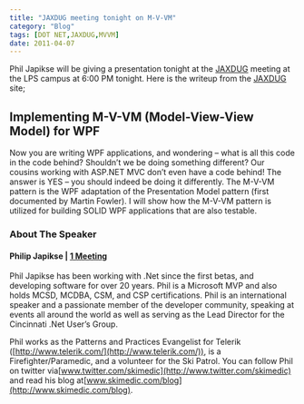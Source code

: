 ```yaml
---
title: "JAXDUG meeting tonight on M-V-VM"
category: "Blog"
tags: [DOT NET,JAXDUG,MVVM]
date: 2011-04-07
---
```



Phil Japikse will be giving a presentation tonight at the [JAXDUG](http://www.jaxdug.com) meeting at the LPS campus at 6:00 PM tonight. Here is the writeup from the [JAXDUG](http://www.jaxdug.com) site;

## Implementing M-V-VM (Model-View-View Model) for WPF

Now you are writing WPF applications, and wondering – what is all this code in the code behind? Shouldn’t we be doing something different? Our cousins working with ASP.NET MVC don’t even have a code behind! The answer is YES – you should indeed be doing it differently. The M-V-VM pattern is the WPF adaptation of the Presentation Model pattern (first documented by Martin Fowler). I will show how the M-V-VM pattern is utilized for building SOLID WPF applications that are also testable.

### About The Speaker

#### **Philip Japikse** | [1 Meeting](http://jaxdug.com/#)

Phil Japikse has been working with .Net since the first betas, and developing software for over 20 years. Phil is a Microsoft MVP and also holds MCSD, MCDBA, CSM, and CSP certifications. Phil is an international speaker and a passionate member of the developer community, speaking at events all around the world as well as serving as the Lead Director for the Cincinnati .Net User’s Group.

Phil works as the Patterns and Practices Evangelist for Telerik ([http://www.telerik.com/](http://www.telerik.com/)), is a Firefighter/Paramedic, and a volunteer for the Ski Patrol. You can follow Phil on twitter via[www.twitter.com/skimedic](http://www.twitter.com/skimedic) and read his blog at[www.skimedic.com/blog](http://www.skimedic.com/blog).

